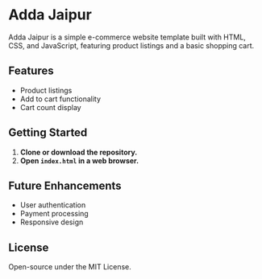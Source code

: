 # Adda Jaipur

Adda Jaipur is a simple e-commerce website template built with HTML, CSS, and JavaScript, featuring product listings and a basic shopping cart.

## Features

- Product listings
- Add to cart functionality
- Cart count display

## Getting Started

1. **Clone or download the repository.**
2. **Open `index.html` in a web browser.**

## Future Enhancements

- User authentication
- Payment processing
- Responsive design

## License

Open-source under the MIT License.
